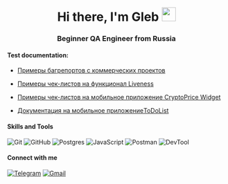 <h1 align="center">Hi there, I'm Gleb
<img src="https://github.com/blackcater/blackcater/raw/main/images/Hi.gif" height="32"/></h1>
<h3 align="center">Beginner QA Engineer from Russia</h3>

<h4>Test documentation:</h4>
<ul>
<li><a href="https://docs.google.com/spreadsheets/d/1RytQwaAjqsZ6CpkPNSrjiy1AUOpWv7kqPVBUzzyh8jI/edit#gid=1226550170">Примеры багрепортов с коммерческих проектов</a><p></li>
<li><a href="https://docs.google.com/spreadsheets/d/1L-7hQLV9y3BPlXHWGT4LXwNdIPxgvZsygR-eNjs1L9A/edit#gid=1174300733">Примеры чек-листов на функционал Liveness</a><p></li>
<li><a href="https://docs.google.com/spreadsheets/d/1mw1ycPxpvSkUwhfb5x-UqXOBIWz2iz71JkEb4V_Iuac/edit#gid=0">Примеры чек-листов на мобильное приложение CryptoPrice Widget</a><p></li>
<li><a href="https://docs.google.com/spreadsheets/d/1Gh9GUAmxBOA16Ge2hjUiAfwBcoJ64p1roKD-3LKfXPk/edit#gid=305272380">Документация на мобильное приложениеToDoList</a></li>
</ul> 
<h4>Skills and Tools</h4><p>
  
![Git](https://img.shields.io/badge/git-414141.svg?style=for-the-badge&logo=git&logoColor=white)
![GitHub](https://img.shields.io/badge/github-414141.svg?style=for-the-badge&logo=github&logoColor=white)
![Postgres](https://img.shields.io/badge/postgres-414141.svg?style=for-the-badge&logo=postgresql&logoColor=white)
![JavaScript](https://img.shields.io/badge/javascript-414141.svg?style=for-the-badge&logo=javascript&logoColor=%23F7DF1E)
![Postman](https://img.shields.io/badge/Postman-414141?style=for-the-badge&logo=postman&logoColor=white)
![DevTool](https://img.shields.io/badge/-Devtools-414141?style=for-the-badge&logo=Chrome)

<h4>Connect with me</h4><p>
  
<a href="https://t.me/moshvoyska" target="_blank" rel="nofollow">![Telegram](https://img.shields.io/badge/Telegram-2CA5E0?style=for-the-badge&logo=telegram&logoColor=white)</a> <a href="mailto:voyagers16@gmail.com" rel="nofollow">![Gmail](https://img.shields.io/badge/Gmail-D14836?style=for-the-badge&logo=gmail&logoColor=white)</a>



